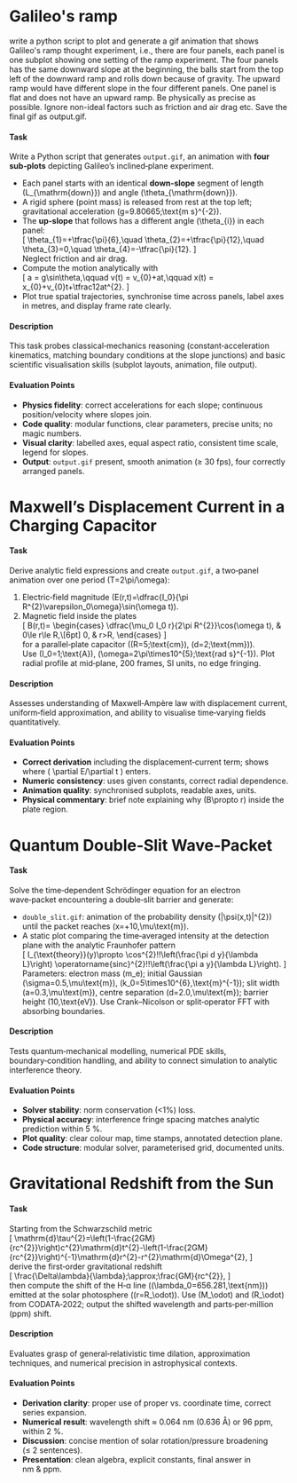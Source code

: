 

# Galileo's ramp


write a python script to plot and generate a gif animation that shows Galileo's ramp thought experiment, i.e., there are four panels, each panel is one subplot showing one setting of the ramp experiment. The four panels has the same downward slope at the beginning, the balls start from the top left of the downward ramp and rolls down because of gravity. The upward ramp would have different slope in the four different panels. One panel is flat and does not have an upward ramp. Be physically as precise as possible. Ignore non-ideal factors such as friction and air drag etc. Save the final gif as output.gif.



#### Task  
Write a Python script that generates `output.gif`, an animation with **four sub‑plots** depicting Galileo’s inclined‑plane experiment.  
* Each panel starts with an identical **down‑slope** segment of length \(L_{\mathrm{down}}\) and angle \(\theta_{\mathrm{down}}\).  
* A rigid sphere (point mass) is released from rest at the top left; gravitational acceleration \(g=9.80665\;\text{m s}^{-2}\).  
* The **up‑slope** that follows has a different angle \(\theta_{i}\) in each panel:  
  \[
    \theta_{1}=+\tfrac{\pi}{6},\quad
    \theta_{2}=+\tfrac{\pi}{12},\quad
    \theta_{3}=0,\quad
    \theta_{4}=-\tfrac{\pi}{12}.
  \]  
  Neglect friction and air drag.  
* Compute the motion analytically with  
  \[
    a = g\sin\theta,\qquad
    v(t) = v_{0}+at,\qquad
    x(t) = x_{0}+v_{0}t+\tfrac12at^{2}.
  \]  
* Plot true spatial trajectories, synchronise time across panels, label axes in metres, and display frame rate clearly.

#### Description  
This task probes classical‑mechanics reasoning (constant‑acceleration kinematics, matching boundary conditions at the slope junctions) and basic scientific visualisation skills (subplot layouts, animation, file output).

#### Evaluation Points  
- **Physics fidelity**: correct accelerations for each slope; continuous position/velocity where slopes join.  
- **Code quality**: modular functions, clear parameters, precise units; no magic numbers.  
- **Visual clarity**: labelled axes, equal aspect ratio, consistent time scale, legend for slopes.  
- **Output**: `output.gif` present, smooth animation (≥ 30 fps), four correctly arranged panels.


# Maxwell’s Displacement Current in a Charging Capacitor

#### Task  
Derive analytic field expressions and create `output.gif`, a two‑panel animation over one period \(T=2\pi/\omega\):  
1. Electric‑field magnitude \(E(r,t)=\dfrac{I_0}{\pi R^{2}\varepsilon_0\omega}\sin(\omega t)\).  
2. Magnetic field inside the plates  
   \[
     B(r,t)=
     \begin{cases}
       \dfrac{\mu_0 I_0 r}{2\pi R^{2}}\cos(\omega t), & 0\le r\le R,\\[6pt]
       0, & r>R,
     \end{cases}
   \]  
   for a parallel‑plate capacitor (\(R=5\;\text{cm}\), \(d=2\;\text{mm}\)).  
Use \(I_0=1\;\text{A}\), \(\omega=2\pi\times10^{5}\;\text{rad s}^{-1}\). Plot radial profile at mid‑plane, 200 frames, SI units, no edge fringing.

#### Description  
Assesses understanding of Maxwell‑Ampère law with displacement current, uniform‑field approximation, and ability to visualise time‑varying fields quantitatively.

#### Evaluation Points  
- **Correct derivation** including the displacement‑current term; shows where \( \partial E/\partial t \) enters.  
- **Numeric consistency**: uses given constants, correct radial dependence.  
- **Animation quality**: synchronised subplots, readable axes, units.  
- **Physical commentary**: brief note explaining why \(B\propto r\) inside the plate region.




# Quantum Double‑Slit Wave‑Packet

#### Task  
Solve the time‑dependent Schrödinger equation for an electron wave‑packet encountering a double‑slit barrier and generate:  
* `double_slit.gif`: animation of the probability density \(|\psi(x,t)|^{2}\) until the packet reaches \(x=+10\,\mu\text{m}\).  
* A static plot comparing the time‑averaged intensity at the detection plane with the analytic Fraunhofer pattern  
  \[
    I_{\text{theory}}(y)\propto
    \cos^{2}\!\!\left(\frac{\pi d y}{\lambda L}\right)
    \operatorname{sinc}^{2}\!\!\left(\frac{\pi a y}{\lambda L}\right).
  \]  
Parameters: electron mass \(m_e\); initial Gaussian \(\sigma=0.5\,\mu\text{m}\), \(k_0=5\times10^{6}\,\text{m}^{-1}\); slit width \(a=0.3\,\mu\text{m}\), centre separation \(d=2.0\,\mu\text{m}\); barrier height \(10\,\text{eV}\). Use Crank–Nicolson or split‑operator FFT with absorbing boundaries.

#### Description  
Tests quantum‑mechanical modelling, numerical PDE skills, boundary‑condition handling, and ability to connect simulation to analytic interference theory.

#### Evaluation Points  
- **Solver stability**: norm conservation \(<1\%\) loss.  
- **Physical accuracy**: interference fringe spacing matches analytic prediction within 5 %.  
- **Plot quality**: clear colour map, time stamps, annotated detection plane.  
- **Code structure**: modular solver, parameterised grid, documented units.



# Gravitational Redshift from the Sun


#### Task  
Starting from the Schwarzschild metric  
\[
  \mathrm{d}\tau^{2}=\left(1-\frac{2GM}{rc^{2}}\right)c^{2}\mathrm{d}t^{2}-\left(1-\frac{2GM}{rc^{2}}\right)^{-1}\mathrm{d}r^{2}-r^{2}\mathrm{d}\Omega^{2},
\]  
derive the first‑order gravitational redshift  
\[
  \frac{\Delta\lambda}{\lambda}\;\approx\;\frac{GM}{rc^{2}},
\]  
then compute the shift of the H‑α line (\(\lambda_0=656.281\,\text{nm}\)) emitted at the solar photosphere (\(r=R_\odot\)). Use \(M_\odot\) and \(R_\odot\) from CODATA‑2022; output the shifted wavelength and parts‑per‑million (ppm) shift.

#### Description  
Evaluates grasp of general‑relativistic time dilation, approximation techniques, and numerical precision in astrophysical contexts.

#### Evaluation Points  
- **Derivation clarity**: proper use of proper vs. coordinate time, correct series expansion.  
- **Numerical result**: wavelength shift ≈ 0.064 nm (0.636 Å) or 96 ppm, within 2 %.  
- **Discussion**: concise mention of solar rotation/pressure broadening (≤ 2 sentences).  
- **Presentation**: clean algebra, explicit constants, final answer in nm & ppm.




